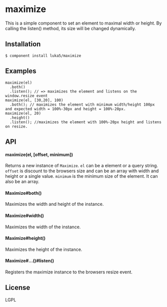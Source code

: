 
# maximize

  This is a simple component to set an element to maximal width or height.
  By calling the listen() method, its size will be changed dynamically.


## Installation

    $ component install luka5/maximize

## Examples

    maximize(el)
      .both()
      .listen(); // => maximizes the element and listens on the window.resize event
    maximize(el, [30,20], 100)
      .both(); // maximizes the element with minimum width/height 100px and expected width = 100%-30px and height = 100%-20px.
    maximize(el, 20)
      .height()
      .listen(); //maximizes the element with 100%-20px height and listens on resize.

## API

#### maximize(el, [offset, minimum])
  Returns a new instance of ``Maximize``.
  ``el`` can be a element or a query string.
  ``offset`` is discount to the browsers size and can be an array with width and height or a single value.
  ``minimum`` is the minimum size of the element. It can also be an array.

#### Maximize#both()
  Maximizes the width and height of the instance.

#### Maximize#width()
  Maximizes the width of the instance.

#### Maximize#height()
  Maximizes the height of the instance.

#### Maximize#...()#listen()
  Registers the maximize instance to the browsers resize event.


## License

  LGPL
